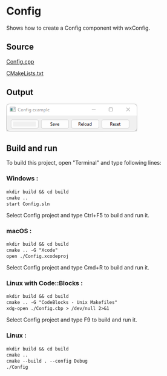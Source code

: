 # Config

Shows how to create a Config component with wxConfig.

## Source

[Config.cpp](Config.cpp)

[CMakeLists.txt](CMakeLists.txt)

## Output

![output](../../../docs/Pictures/Config.png)

## Build and run

To build this project, open "Terminal" and type following lines:

### Windows :

``` shell
mkdir build && cd build
cmake .. 
start Config.sln
```

Select Config project and type Ctrl+F5 to build and run it.

### macOS :

``` shell
mkdir build && cd build
cmake .. -G "Xcode"
open ./Config.xcodeproj
```

Select Config project and type Cmd+R to build and run it.

### Linux with Code::Blocks :

``` shell
mkdir build && cd build
cmake .. -G "CodeBlocks - Unix Makefiles"
xdg-open ./Config.cbp > /dev/null 2>&1
```

Select Config project and type F9 to build and run it.

### Linux :

``` shell
mkdir build && cd build
cmake .. 
cmake --build . --config Debug
./Config
```
